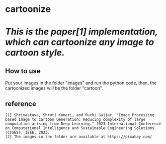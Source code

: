 # cartoonize

# *This is the paper[1] implementation, which can cartoonize any image to cartoon style.*

## How to use
Put your images in the folder "images" and run the python code, then, the cartoonized images will be the folder "cartoon".


## reference
    [1] Shrivastava, Shruti Kumari, and Ruchi Gajjar. "Image Processing based Image to Cartoon Generation: Reducing complexity of large computation arising from Deep Learning." 2023 International Conference on Computational Intelligence and Sustainable Engineering Solutions (CISES). IEEE, 2023.
    [2] The images in the folder are available at https://pixabay.com/
